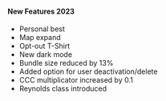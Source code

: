 #### New Features 2023

- Personal best
- Map expand
- Opt-out T-Shirt
- New dark mode
- Bundle size reduced by 13%
- Added option for user deactivation/delete
- CCC multiplicator increased by 0.1
- Reynolds class introduced
